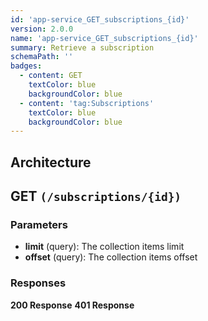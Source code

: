 ```yaml
---
id: 'app-service_GET_subscriptions_{id}'
version: 2.0.0
name: 'app-service_GET_subscriptions_{id}'
summary: Retrieve a subscription
schemaPath: ''
badges:
  - content: GET
    textColor: blue
    backgroundColor: blue
  - content: 'tag:Subscriptions'
    textColor: blue
    backgroundColor: blue
---
```

## Architecture
<NodeGraph />



## GET `(/subscriptions/{id})`

### Parameters
- **limit** (query): The collection items limit
- **offset** (query): The collection items offset




### Responses
**200 Response**
<SchemaViewer file="response-200.json" maxHeight="500" id="response-200" />
      **401 Response**
<SchemaViewer file="response-401.json" maxHeight="500" id="response-401" />
